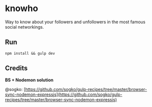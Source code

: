 # knowho

Way to know about your followers and unfollowers in the most famous social networkings.

## Run

`npm install && gulp dev`

## Credits

**BS + Nodemon solution**

@sogko: 
[https://github.com/sogko/gulp-recipes/tree/master/browser-sync-nodemon-expressjs](https://github.com/sogko/gulp-recipes/tree/master/browser-sync-nodemon-expressjs)
